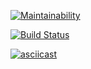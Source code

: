 [![Maintainability](https://api.codeclimate.com/v1/badges/cac6ef67b43706db89f5/maintainability)](https://codeclimate.com/github/illdv/project-lvl1-s508/maintainability)

[![Build Status](https://travis-ci.org/illdv/project-lvl1-s508.svg?branch=master)](https://travis-ci.org/illdv/project-lvl1-s508)

[![asciicast](https://asciinema.org/a/oNp00MktduRhqlkWc1sFCGy2U.svg)](https://asciinema.org/a/oNp00MktduRhqlkWc1sFCGy2U)